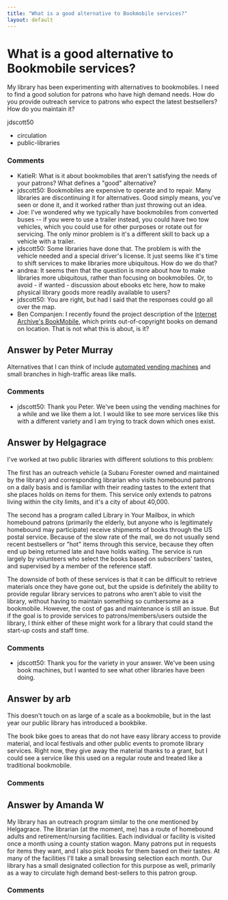 ```yaml
---
title: "What is a good alternative to Bookmobile services?"
layout: default
---
```

What is a good alternative to Bookmobile services?
=====================
My library has been experimenting with alternatives to bookmobiles. I
need to find a good solution for patrons who have high demand needs. How
do you provide outreach service to patrons who expect the latest
bestsellers? How do you maintain it?

jdscott50

<ul class="tags"><li class="tag">circulation</li><li class="tag">public-libraries</li></ul>

### Comments ###
* KatieR: What is it about bookmobiles that aren't satisfying the needs of your
patrons? What defines a "good" alternative?
* jdscott50: Bookmobiles are expensive to operate and to repair. Many libraries are
discontinuing it for alternatives. Good simply means, you've seen or
done it, and it worked rather than just throwing out an idea.
* Joe: I've wondered why we typically have bookmobiles from converted buses --
if you were to use a trailer instead, you could have two tow vehicles,
which you could use for other purposes or rotate out for servicing. The
only minor problem is it's a different skill to back up a vehicle with a
trailer.
* jdscott50: Some libraries have done that. The problem is with the vehicle needed
and a special driver's license. It just seems like it's time to shift
services to make libraries more ubiquitous. How do we do that?
* andrea: It seems then that the question is more about how to make libraries more
ubiquitous, rather than focusing on bookmobiles. Or, to avoid - if
wanted - discussion about ebooks etc here, how to make physical library
goods more readily available to users?
* jdscott50: You are right, but had I said that the responses could go all over the
map.
* Ben Companjen: I recently found the project description of the [Internet Archive's
BookMobile](https://archive.org/texts/bookmobile.php), which prints
out-of-copyright books on demand on location. That is not what this is
about, is it?


Answer by Peter Murray
----------------
Alternatives that I can think of include [automated vending
machines](http://www.google.com/search?q=library%20book%20vending%20machine)
and small branches in high-traffic areas like malls.

### Comments ###
* jdscott50: Thank you Peter. We've been using the vending machines for a while and
we like them a lot. I would like to see more services like this with a
different variety and I am trying to track down which ones exist.

Answer by Helgagrace
----------------
I've worked at two public libraries with different solutions to this
problem:

The first has an outreach vehicle (a Subaru Forester owned and
maintained by the library) and corresponding librarian who visits
homebound patrons on a daily basis and is familiar with their reading
tastes to the extent that she places holds on items for them. This
service only extends to patrons living within the city limits, and it's
a city of about 40,000.

The second has a program called Library in Your Mailbox, in which
homebound patrons (primarily the elderly, but anyone who is legitimately
homebound may participate) receive shipments of books through the US
postal service. Because of the slow rate of the mail, we do not usually
send recent bestsellers or "hot" items through this service, because
they often end up being returned late and have holds waiting. The
service is run largely by volunteers who select the books based on
subscribers' tastes, and supervised by a member of the reference staff.

The downside of both of these services is that it can be difficult to
retrieve materials once they have gone out, but the upside is definitely
the ability to provide regular library services to patrons who aren't
able to visit the library, without having to maintain something so
cumbersome as a bookmobile. However, the cost of gas and maintenance is
still an issue. But if the goal is to provide services to
patrons/members/users outside the library, I think either of these might
work for a library that could stand the start-up costs and staff time.

### Comments ###
* jdscott50: Thank you for the variety in your answer. We've been using book
machines, but I wanted to see what other libraries have been doing.

Answer by arb
----------------
This doesn't touch on as large of a scale as a bookmobile, but in the
last year our public library has introduced a bookbike.

The book bike goes to areas that do not have easy library access to
provide material, and local festivals and other public events to promote
library services. Right now, they give away the material thanks to a
grant, but I could see a service like this used on a regular route and
treated like a traditional bookmobile.

### Comments ###

Answer by Amanda W
----------------
My library has an outreach program similar to the one mentioned by
Helgagrace. The librarian (at the moment, me) has a route of homebound
adults and retirement/nursing facilities. Each individual or facility is
visited once a month using a county station wagon. Many patrons put in
requests for items they want, and I also pick books for them based on
their tastes. At many of the facilities I'll take a small browsing
selection each month. Our library has a small designated collection for
this purpose as well, primarily as a way to circulate high demand
best-sellers to this patron group.

### Comments ###

